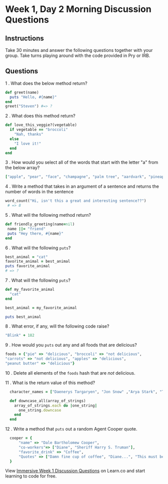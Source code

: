 # Week 1, Day 2 Morning Discussion Questions

## Instructions

Take 30 minutes and answer the following questions together with your group. Take turns playing around with the code provided in Pry or IRB.

## Questions

1 . What does the below method return?

```ruby
def greet(name)
  puts "Hello, #{name}"
end
greet("Steven") #=> ?
```

2 . What does this method return?

```ruby
def love_this_veggie?(vegetable)
  if vegetable == "broccoli"
    "Nah, thanks"
  else
    "I love it!"
  end
end
```

3 . How would you select all of the words that start with the letter "a" from the below array?

```ruby
["apple", "pear", "face", "champagne", "palm tree", "aardvark", "pineapple"]
```

4 . Write a method that takes in an argument of a sentence and returns the
number of words in the sentence

```ruby
word_count("Hi, isn't this a great and interesting sentence??")
 # => 8
```

5 . What will the following method return?

```ruby
def friendly_greeting(name=nil)
 name ||= "friend"
 puts "Hey there, #{name}"
end
```

6 . What will the following `puts`?

```ruby
best_animal = "cat"
favorite_animal = best_animal
puts favorite_animal
# => ?
```

7 . What will the following `puts`?

```ruby
def my_favorite_animal
  "cat"
end

best_animal = my_favorite_animal

puts best_animal
```

8 . What error, if any, will the following code raise?

```ruby
"Blink" + 182
```

9 . How would you `puts` out any and all foods that are delicious?

```ruby
foods = {"pie" => "delicious", "broccoli" => "not delicious",
"carrots" => "not delicious", "apples" => "delicious",
"peanut butter" => "delicious"}
```

10 . Delete all elements of the `foods` hash that are *not* delicious.

11 . What is the return value of this method?
```ruby
  character_names = ["Daenerys Targaryen", "Jon Snow" ,"Arya Stark", "Tyrion Lannister", "Sansa Stark", "Cersei Lannister", "Margaery Tyrell"]

  def downcase_all(array_of_strings)
    array_of_strings.each do |one_string|
      one_string.downcase
    end
  end
```

12 . Write a method that `puts` out a random Agent Cooper quote.
```ruby
  cooper = {
      "name" => "Dale Bartholomew Cooper",
      "co-workers"=> ["Diane", "Sheriff Harry S. Truman"],
      "favorite_drink" => "Coffee",
      "Quotes" => ["Damn fine cup of coffee", "Diane...", "This must be where pies go when they die", "That's what you do in a town where a yellow light still means slow down, not go faster.", "Every day, once a day, give yourself a present", "I have no idea where this will lead us, but I have a definite feeling it will be a place both wonderful and strange."]
  }
```

<p class='util--hide'>View <a href='https://learn.co/lessons/immersive-week-1-discussion-questions'>Immersive Week 1 Discussion Questions</a> on Learn.co and start learning to code for free.</p>
